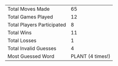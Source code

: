|              |                |
| ---------------- | ----------------------------- |
| Total Moves Made | 65 |
| Total Games Played | 12 |
| Total Players Participated | 8 |
| Total Wins | 11 |
| Total Losses | 1 |
| Total Invalid Guesses | 4 |
| Most Guessed Word | PLANT (4 times!) |
